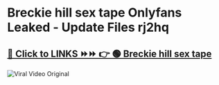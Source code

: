 
 # Breckie hill sex tape Onlyfans Leaked - Update Files rj2hq

## <h2><a href="https://clipsfans.com/Breckie_hill_sex_tape&ref=git">🔗 Click to LINKS ⏩⏩ 👉 🟢 Breckie hill sex tape </a></h2>

<a href="https://clipsfans.com/Breckie_hill_sex_tape&ref=git" rel="nofollow" data-target="animated-image.originalLink"><img src="https://i.ibb.co.com/xMMVF88/686577567.gif" alt="Viral Video Original" style="max-width: 100%; display: inline-block;" data-target="animated-image.originalImage"></a>

